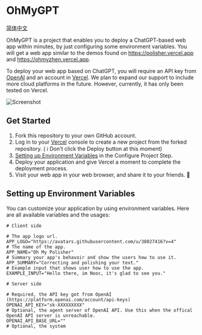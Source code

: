 # OhMyGPT

[简体中文](README.zh.md)

OhMyGPT is a project that enables you to deploy a ChatGPT-based web app within minutes, by just configuring some environment variables. You will get a web app similar to the demos found on https://polisher.vercel.app and https://ohmyzhen.vercel.app.

To deploy your web app based on ChatGPT, you will require an API key from [OpenAI](https://platform.openai.com/account/api-keys) and an account in [Vercel](https://vercel.com). We plan to expand our support to include more cloud platforms in the future. However, currently, it has only been tested on Vercel.

![Screenshot](screenshot.png)

## Get Started

1. Fork this repository to your own GitHub account.
2. Log in to your [Vercel](https://vercel.com) console to create a new project from the forked repository. ( ℹ️ Don't click the Deploy button at this moment)
3. [Setting up Environment Variables](#setting-up-environment-variables) in the Configure Project Step.
4. Deploy your application and give Vercel a moment to complete the deployment process.
5. Visit your web app in your web browser, and share it to your friends. 🥳

## Setting up Environment Variables

You can customize your application by using environment variables. Here are all available variables and the usages:

```env
# Client side

# The app logo url.
APP_LOGO="https://avatars.githubusercontent.com/u/38027416?v=4"
# The name of the app.
APP_NAME="Oh My Polisher"
# Summary your app's behavoir and show the users how to use it.
APP_SUMMARY="Correcting and polishing your text."
# Example input that shows user how to use the app.
EXAMPLE_INPUT="Hello there, im Nooc, it's glad to see you."

# Server side

# Required, the API key got from OpenAI (https://platform.openai.com/account/api-keys)
OPENAI_API_KEY="sk-XXXXXXXXX"
# Optional, the agent server of OpenAI API. Use this when the offical OpenAI API server is unreachable.
OPENAI_API_BASE_URL=""
# Optional, the system
